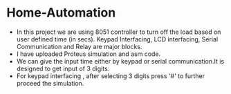 # Home-Automation
- In this project we are using 8051 controller to turn off the load based on user defined time (in secs). Keypad Interfacing, LCD interfacing, Serial Communication and Relay are major blocks.
- I have uploaded Proteus simulation and asm code.
- We can give the input time either by keypad or serial communication.It is designed to get input of 3 digits.
- For keypad interfacing , after selecting 3 digits press '#' to further proceed the simulation.
